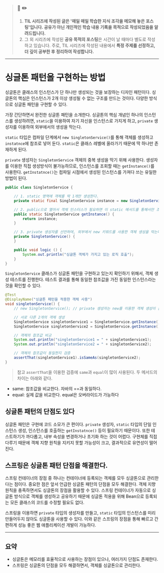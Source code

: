 > ### 📖 ✏️ 
> 1. **TIL 시리즈에 작성된 글은 '매일 매일 학습한 지식 조각을 메모해 놓은 포스팅'입니다. 공유가 아닌 개인적인 학습 내용 기록을 목적으로 작성되었음을 알려드립니다.**
> 2. 그 외 시리즈에 작성된 **공유 목적의 포스팅**은 시간이 날 때마다 별도로 작성하고 있습니다. 주로, TIL 시리즈에 작성된 내용에서 **특정 주제를 선정하고, 더 깊이 공부한 후 정리하여 작성합니다.**

---

# 싱글톤 패턴을 구현하는 방법

싱글톤은 클래스의 인스턴스가 단 하나만 생성되는 것을 보장하는 디자인 패턴이다. 싱글톤의 핵심은 인스턴스가 2개 이상 생성될 수 없는 구조를 만드는 것이다. 다양한 방식으로 싱글톤 패턴을 구현할 수 있다. 

가장 간단하면서 완전한 싱글톤 패턴을 소개한다. 싱글톤의 핵심 개념인 하나의 인스턴스를 생성하려면, `static`을 이용하여 자기 자신을 인스턴스로 가지게 하고, `private` 생성자를 이용하여 외부에서의 생성을 막는다. 

`static` 타입은 컴파일 단계에서 `new SingletonService()`를 통해 객체를 생성하고 `instatnce`에 참조로 넣어 둔다. `static`은 클래스 레벨에 올라가기 때문에 딱 하나만 존재하게 된다. 

`private` 생성자는 `SingletonService` 객체의 중복 생성을 막기 위해 사용한다. 생성자를 이용한 직접 생성방식이 불가능하므로, 인스턴스를 조회할 때는 `getInstance()`를 사용한다. `getInstatnce()`는 컴파일 시점에서 생성된 인스턴스를 가져다 쓰는 유일한 방법이 된다.


```java
public class SingletonService {

    // 1. static 영역에 객체를 딱 1개만 생성한다.
    private static final SingletonService instance = new SingletonService();

    // 2. public으로 열어서 객체 인스터스가 필요하면 이 static 메서드를 통해서만 조회하도록 허용한다.
    public static SingletonService getInstance() {
        return instance;
    }

    // 3. private 생성자를 선언하여, 외부에서 new 키워드를 사용한 객체 생성을 막는다.
    private SingletonService() {
    }

    public void logic () {
        System.out.println("싱글톤 객체가 가지고 있는 로직 호출");
    }
}
```


`SingletonService` 클래스가 싱글톤 패턴을 구현하고 있는지 확인하기 위해서, 객체 생성 테스트를 진행한다. 테스트 결과를 통해 동일한 참조값을 가진 동일한 인스턴스라는 것을 확인할 수 있다.

```java
@Test
@DisplayName("싱글톤 패턴을 적용한 객체 사용")
void singletonService() {
    // new SingletonService(); // private 생성자는 new를 이용한 객체 생성이 불가능하다.

    // 서로 다른 2개의 객체 생성
    SingletonService singletonService1 = SingletonService.getInstance();
    SingletonService singletonService2 = SingletonService.getInstance();

    // 객체의 참조값 비교
    System.out.println("singletonService1 = " + singletonService1);
    System.out.println("singletonService2 = " + singletonService2);

    // 객체의 참조값이 동일한지 검증
    assertThat(singletonService1).isSameAs(singletonService2);
}
```


> 참고
`assertThat`을 이용한 검증에 `same`과 `equal`이 많이 사용된다. 두 메서드의 차이는 아래와 같다.
- same: 참조값을 비교한다. 자바의 ==과 동일하다.
- equal: 실제 값을 비교한다. equal은 오버라이드가 가능하다


## 싱글톤 패턴의 단점도 있다

싱글톤 패턴은 구현에 코드 소모가 큰 편이다. `private` 생성자, `static` 타입의 단일 인스턴스 생성, 인스턴스를 호출하는 `getInstatnce()` 등이 필요하기 때문이다. 또한 테스트하기가 까다롭고, 내부 속성을 변경하거나 초기화 하는 것이 어렵다. 구현체를 직접 다루기 때문에 객체 지향 원칙을 지키지 못할 가능성이 크고, 결과적으로 유연성이 떨어진다. 



## 스프링은 싱글톤 패턴 단점을 해결한다.

스프링 컨테이너의 장점 중 하나는 컨테이너에 등록되는 객체를 모두 싱글톤으로 관리한다는 점이다. 중요한 점은 앞서 언급한 싱글톤 패턴의 단점을 모두 해결한다. 객체 지향 원칙을 충족하면서도 싱글톤의 장점을 활용할 수 있다. 스프링 컨테이너가 자동으로 싱글톤 방식으로 객체를 생성하고 공유하기 때문에 싱글톤 적용을 위해 Bean으로 등록되는 모든 클래스의 코드를 수정할 필요도 없다. 

스프링을 이용하면 `private` 타입의 생성자를 만들고, `static` 타입의 인스턴스를 미리 만들어두지 않아도 싱글톤을 사용할 수 있다. 이와 같은 스프링의 장점을 통해 빠르고 간편하게 성능 좋은 웹 애플리케이션 개발이 가능하다.


---

## 요약

- 싱글톤은 메모리를 효율적으로 사용하는 장점이 있으나, 여러가지 단점도 존재한다.
- 스프링은 싱글톤의 단점을 모두 해결하면서, 객체를 싱글톤으로 관리한다.